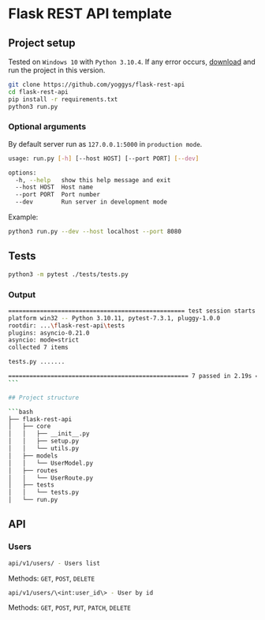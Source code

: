 # Flask REST API template

## Project setup

Tested on `Windows 10` with `Python 3.10.4`. If any error occurs, [download](https://www.python.org/downloads/release/python-3104/) and run the project in this version.

```bash
git clone https://github.com/yoggys/flask-rest-api
cd flask-rest-api
pip install -r requirements.txt
python3 run.py
```

### Optional arguments

By default server run as `127.0.0.1:5000` in `production mode`.

```bash
usage: run.py [-h] [--host HOST] [--port PORT] [--dev]

options:
  -h, --help   show this help message and exit
  --host HOST  Host name
  --port PORT  Port number
  --dev        Run server in development mode
```

Example:

```bash
python3 run.py --dev --host localhost --port 8080
```

## Tests

```bash
python3 -m pytest ./tests/tests.py
```

### Output

````bash
================================================== test session starts ===================================================
platform win32 -- Python 3.10.11, pytest-7.3.1, pluggy-1.0.0
rootdir: ...\flask-rest-api\tests
plugins: asyncio-0.21.0
asyncio: mode=strict
collected 7 items

tests.py .......                                                                                                    [100%]

=================================================== 7 passed in 2.19s ====================================================
```

## Project structure

```bash
├── flask-rest-api
│   ├── core
│   │   ├── __init__.py
│   │   ├── setup.py
│   │   └── utils.py
│   ├── models
│   │   └── UserModel.py
│   ├── routes
│   │   └── UserRoute.py
│   ├── tests
│   │   └── tests.py
│   └── run.py
````

## API

### Users

```bash
api/v1/users/ - Users list
```

Methods: `GET`, `POST`, `DELETE`

```bash
api/v1/users/\<int:user_id\> - User by id
```

Methods: `GET`, `POST`, `PUT`, `PATCH`, `DELETE`
